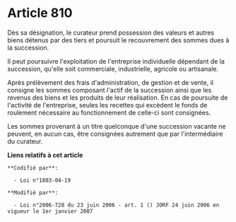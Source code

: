 # Article 810

Dès sa désignation, le curateur prend possession des valeurs et autres biens détenus par des tiers et poursuit le
recouvrement des sommes dues à la succession.

Il peut poursuivre l'exploitation de l'entreprise individuelle dépendant de la succession, qu'elle soit commerciale,
industrielle, agricole ou artisanale.

Après prélèvement des frais d'administration, de gestion et de vente, il consigne les sommes composant l'actif de la
succession ainsi que les revenus des biens et les produits de leur réalisation. En cas de poursuite de l'activité de
l'entreprise, seules les recettes qui excèdent le fonds de roulement nécessaire au fonctionnement de celle-ci sont
consignées.

Les sommes provenant à un titre quelconque d'une succession vacante ne peuvent, en aucun cas, être consignées autrement que
par l'intermédiaire du curateur.

**Liens relatifs à cet article**

	**Codifié par**:

	  - Loi n°1803-04-19

	**Modifié par**:

	  - Loi n°2006-728 du 23 juin 2006 - art. 1 () JORF 24 juin 2006 en vigueur le 1er janvier 2007

